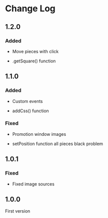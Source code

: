 # Change Log

## 1.2.0

### Added

- Move pieces with click

- .getSquare() function

## 1.1.0

### Added

- Custom events

- addCss() function

### Fixed

- Promotion window images

- setPosition function all pieces black problem

## 1.0.1

### Fixed

- Fixed image sources

## 1.0.0

First version